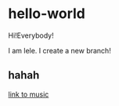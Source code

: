 # hello-world
Hi!Everybody!

I am lele. I create a new branch!

## hahah

[link to music](https://music.163.com/)
